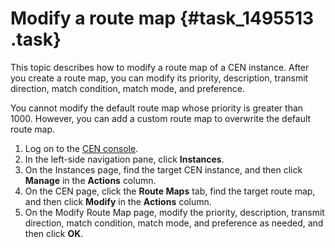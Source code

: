 # Modify a route map {#task_1495513 .task}

This topic describes how to modify a route map of a CEN instance. After you create a route map, you can modify its priority, description, transmit direction, match condition, match mode, and preference.

You cannot modify the default route map whose priority is greater than 1000. However, you can add a custom route map to overwrite the default route map.

1.  Log on to the [CEN console](https://partners-intl.console.aliyun.com/#/cbn).
2.  In the left-side navigation pane, click **Instances**.
3.  On the Instances page, find the target CEN instance, and then click **Manage** in the **Actions** column.
4.  On the CEN page, click the **Route Maps** tab, find the target route map, and then click **Modify** in the **Actions** column.
5.  On the Modify Route Map page, modify the priority, description, transmit direction, match condition, match mode, and preference as needed, and then click **OK**.

